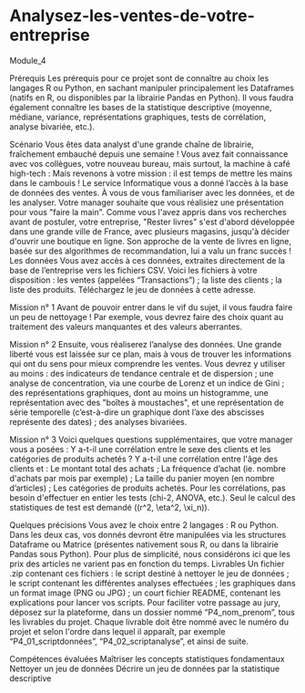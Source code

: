 # Analysez-les-ventes-de-votre-entreprise
Module_4

Prérequis
Les prérequis pour ce projet sont de connaître au choix les langages R ou Python, en sachant manipuler principalement les Dataframes (natifs en R, ou disponibles par la librairie Pandas en Python). Il vous faudra également connaître les bases de la statistique descriptive (moyenne, médiane, variance, représentations graphiques, tests de corrélation, analyse bivariée, etc.).

Scénario
Vous êtes data analyst d'une grande chaîne de librairie, fraîchement embauché depuis une semaine ! Vous avez fait connaissance avec vos collègues, votre nouveau bureau, mais surtout, la machine à café high-tech :
Mais revenons à votre mission : il est temps de mettre les mains dans le cambouis ! Le service Informatique vous a donné l’accès à la base de données des ventes. À vous de vous familiariser avec les données, et de les analyser. Votre manager souhaite que vous réalisiez une présentation pour vous "faire la main".
Comme vous l'avez appris dans vos recherches avant de postuler, votre entreprise, "Rester livres" s'est d'abord développée dans une grande ville de France, avec plusieurs magasins, jusqu'à décider d'ouvrir une boutique en ligne. Son approche de la vente de livres en ligne, basée sur des algorithmes de recommandation, lui a valu un franc succès !
Les données
Vous avez accès à ces données, extraites directement de la base de l’entreprise vers les fichiers CSV. Voici les fichiers à votre disposition :
les ventes (appelées “Transactions”) ;
la liste des clients ;
la liste des produits.
Téléchargez le jeu de données à cette adresse.


Mission n° 1
Avant de pouvoir entrer dans le vif du sujet, il vous faudra faire un peu de nettoyage ! Par exemple, vous devrez faire des choix quant au traitement des valeurs manquantes et des valeurs aberrantes.

Mission n° 2
Ensuite, vous réaliserez l’analyse des données. Une grande liberté vous est laissée sur ce plan, mais à vous de trouver les informations qui ont du sens pour mieux comprendre les ventes.
Vous devrez y utiliser au moins :
des indicateurs de tendance centrale et de dispersion ;
une analyse de concentration, via une courbe de Lorenz et un indice de Gini ;
des représentations graphiques, dont au moins un histogramme, une représentation avec des "boîtes à moustaches", et une représentation de série temporelle (c’est-à-dire un graphique dont l’axe des abscisses représente des dates) ;
des analyses bivariées.

Mission n° 3
Voici quelques questions supplémentaires, que votre manager vous a posées :
Y a-t-il une corrélation entre le sexe des clients et les catégories de produits achetés ?
Y a-t-il une corrélation entre l'âge des clients et :
Le montant total des achats ;
La fréquence d’achat (ie. nombre d'achats par mois par exemple) ;
La taille du panier moyen (en nombre d’articles) ;
Les catégories de produits achetés.
Pour les corrélations, pas besoin d'effectuer en entier les tests (chi-2, ANOVA, etc.). Seul le calcul des statistiques de test est demandé (\(r^2, \eta^2, \xi_n\)).

Quelques précisions
Vous avez le choix entre 2 langages : R ou Python. Dans les deux cas, vos donnés devront être manipulées via les structures Dataframe ou Matrice (présentes nativement sous R, ou dans la librairie Pandas sous Python).
Pour plus de simplicité, nous considérons ici que les prix des articles ne varient pas en fonction du temps.
Livrables
Un fichier .zip contenant ces fichiers :
le script destiné à nettoyer le jeu de données ;
le script contenant les différentes analyses effectuées ;
les graphiques dans un format image (PNG ou JPG) ;
un court fichier README, contenant les explications pour lancer vos scripts.
Pour faciliter votre passage au jury, déposez sur la plateforme, dans un dossier nommé “P4_nom_prenom”, tous les livrables du projet. Chaque livrable doit être nommé avec le numéro du projet et selon l'ordre dans lequel il apparaît, par exemple “P4_01_scriptdonnées”, “P4_02_scriptanalyse”, et ainsi de suite.

Compétences évaluées
Maîtriser les concepts statistiques fondamentaux
Nettoyer un jeu de données
Décrire un jeu de données par la statistique descriptive
